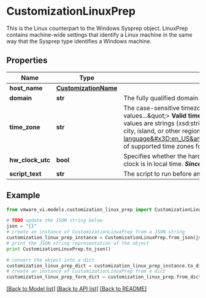 # CustomizationLinuxPrep

This is the Linux counterpart to the Windows Sysprep object.  LinuxPrep contains machine-wide settings that identify a Linux machine in the same way that the Sysprep type identifies a Windows machine. 

## Properties
Name | Type | Description | Notes
------------ | ------------- | ------------- | -------------
**host_name** | [**CustomizationName**](CustomizationName.md) |  | 
**domain** | **str** | The fully qualified domain name.  | 
**time_zone** | **str** | The case-sensitive timezone, such as Europe/Sofia.  &lt;a href&#x3D;\&quot;timezone.html\&quot;title&#x3D;\&quot;Display list of Valid timeZone values...\&quot;&gt; **Valid timeZone values**&lt;/a&gt; are based on the tz (timezone) database used by Linux and other Unix systems. The values are strings (xsd:string) in the form \&quot;Area/Location,\&quot; in which Area is a continent or ocean name, and Location is the city, island, or other regional designation.  See the &lt;a href&#x3D;\&quot;https://kb.vmware.com/selfservice/microsites/search.do?language&#x3D;en_US&amp;cmd&#x3D;displayKC&amp;externalId&#x3D;2145518\&quot;target&#x3D;\&quot;_blank\&quot;&gt;List of supported time zones for different vSphere versions in Linux/Unix systems&lt;/a&gt;.  ***Since:*** vSphere API 4.0  | [optional] 
**hw_clock_utc** | **bool** | Specifies whether the hardware clock is in UTC or local time. - True when the hardware clock is in UTC. - False when the hardware clock is in local time.    ***Since:*** vSphere API 4.0  | [optional] 
**script_text** | **str** | The script to run before and after GOS customization.  ***Since:*** vSphere API 7.0  | [optional] 

## Example

```python
from vmware_vi.models.customization_linux_prep import CustomizationLinuxPrep

# TODO update the JSON string below
json = "{}"
# create an instance of CustomizationLinuxPrep from a JSON string
customization_linux_prep_instance = CustomizationLinuxPrep.from_json(json)
# print the JSON string representation of the object
print CustomizationLinuxPrep.to_json()

# convert the object into a dict
customization_linux_prep_dict = customization_linux_prep_instance.to_dict()
# create an instance of CustomizationLinuxPrep from a dict
customization_linux_prep_form_dict = customization_linux_prep.from_dict(customization_linux_prep_dict)
```
[[Back to Model list]](../README.md#documentation-for-models) [[Back to API list]](../README.md#documentation-for-api-endpoints) [[Back to README]](../README.md)


